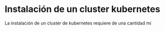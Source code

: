 # Instalación de un cluster kubernetes
La instalación de un cluster de kubernetes requiere de una cantidad mí
